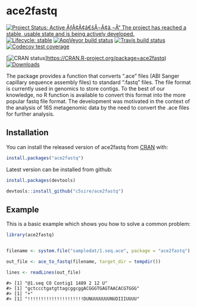 
<!-- README.md is generated from README.Rmd. Please edit that file -->

# ace2fastq

<!-- badges: start -->

[![Project Status: Active ÃƒÂ¢Ã¢â€šÂ¬Ã¢â‚¬Å“ The project has reached a
stable, usable state and is being actively
developed.](https://www.repostatus.org/badges/latest/active.svg)](https://www.repostatus.org/#active)
[![Lifecycle:
stable](https://img.shields.io/badge/lifecycle-stable-brightgreen.svg)](https://www.tidyverse.org/lifecycle/#stable)
[![AppVeyor build
status](https://ci.appveyor.com/api/projects/status/github/c5sire/ace2fastq?branch=master&svg=true)](https://ci.appveyor.com/project/c5sire/ace2fastq)
[![Travis build
status](https://travis-ci.org/c5sire/ace2fastq.svg?branch=master)](https://travis-ci.org/c5sire/ace2fastq)
[![Codecov test
coverage](https://codecov.io/gh/c5sire/ace2fastq/branch/master/graph/badge.svg)](https://codecov.io/gh/c5sire/ace2fastq?branch=master)

\[![CRAN
status](https://www.r-pkg.org/badges/version/ace2fastq)\]<https://CRAN.R-project.org/package=ace2fastq>)
[![Downloads](https://cranlogs.r-pkg.org/badges/ace2fastq)](https://cran.rstudio.com/web/packages/ace2fastq/index.html)
<!-- badges: end -->

The package provides a function that converts “.ace” files (ABI Sanger
capillary sequence assembly files) to standard “.fastq” files. The file
format is currently used in genomics to store contigs. To the best of
our knowledge, no R function is available to convert this format into
the more popular fastq file format. The development was motivated in the
context of the analysis of 16S metagenomic data by the need to convert
the .ace files for further analysis.

## Installation

You can install the released version of ace2fastq from
[CRAN](https://CRAN.R-project.org) with:

``` r
install.packages("ace2fastq")
```

Latest version can be installed from github:

``` r
install.packages(devtools)

devtools::install_github("c5sire/ace2fastq")
```

## Example

This is a basic example which shows you how to solve a common problem:

``` r
library(ace2fastq)


filename <- system.file("sampledat/1.seq.ace", package = "ace2fastq")

out_file <- ace_to_fastq(filename, target_dir = tempdir())

lines <- readLines(out_file)
```

    #> [1] "@1.seq CO Contig1 1489 2 12 U"
    #> [1] "gctccctgatgttagcggcggACGGGTGAGTAACACGTGGG"
    #> [1] "+"
    #> [1] "!!!!!!!!!!!!!!!!!!!!!DUNUUUUUUUNUDIIIUUUU"
